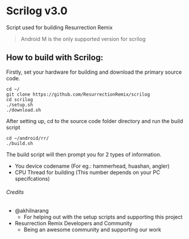 # Scrilog v3.0
Script used for building Resurrection Remix
> Android M is the only supported version for scrilog

## How to build with Scrilog:
Firstly, set your hardware for building and download the primary source code.
```
cd ~/
git clone https://github.com/ResurrectionRemix/scrilog
cd scrilog
./setup.sh
./download.sh
```
After setting up, cd to the source code folder directory and run the build script
```
cd ~/android/rr/
./build.sh
```
The build script will then prompt you for 2 types of information.
- You device codename (For eg.: hammerhead, huashan, angler)
- CPU Thread for building (This number depends on your PC specifcations)

###### Credits
- @akhilnarang
	* For helping out with the setup scripts and supporting this project
- Resurrection Remix Developers and Community
	* Being an awesome community and supporting our work
